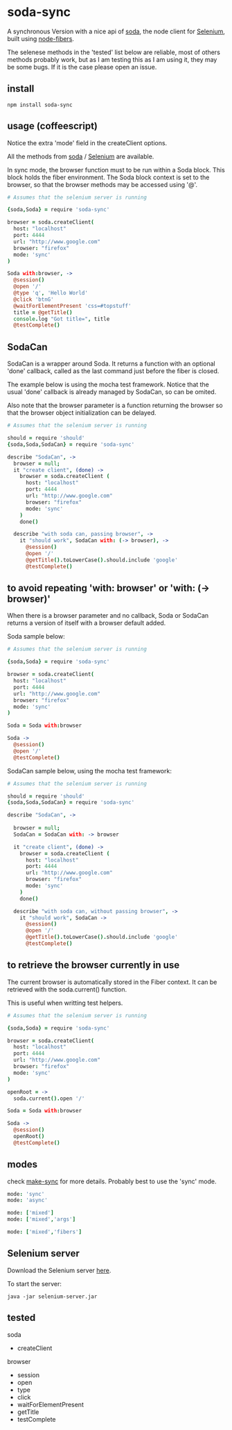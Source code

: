 # soda-sync

A synchronous Version with a nice api of [soda](http://github.com/LearnBoost/soda.git), the node client for
[Selenium](http://seleniumhq.org), built using [node-fibers](http://github.com/laverdet/node-fibers).


The selenese methods in the 'tested' list below are reliable, most of others methods 
probably work, but as I am testing this as I am using it, they may be some
bugs. If it is the case please open an issue.


## install

```
npm install soda-sync
```

## usage (coffeescript)

Notice the extra 'mode' field in the createClient options.

All the methods from [soda](http://github.com/LearnBoost/soda.git) / 
[Selenium](http://seleniumhq.org) are available. 

In sync mode, the browser function must to be run within a Soda block. This 
block holds the fiber environment. The Soda block context is set to the browser, 
so that the browser methods may be accessed using '@'.

```coffeescript
# Assumes that the selenium server is running

{soda,Soda} = require 'soda-sync'

browser = soda.createClient(
  host: "localhost"
  port: 4444
  url: "http://www.google.com"
  browser: "firefox"
  mode: 'sync'
)   

Soda with:browser, ->
  @session()
  @open '/'
  @type 'q', 'Hello World'
  @click 'btnG'
  @waitForElementPresent 'css=#topstuff' 
  title = @getTitle()
  console.log "Got title=", title        
  @testComplete()
```

## SodaCan

SodaCan is a wrapper around Soda. It returns a function with an optional 'done' callback, 
called as the last command just before the fiber is closed. 

The example below is using the mocha test framework. Notice that the usual 'done' callback 
is already managed by SodaCan, so can be omited.

Also note that the browser parameter is a function returning the browser so that the browser 
object initialization can be delayed.

```coffeescript
# Assumes that the selenium server is running

should = require 'should'
{soda,Soda,SodaCan} = require 'soda-sync'

describe "SodaCan", ->
  browser = null;
  it "create client", (done) ->
    browser = soda.createClient (
      host: "localhost"
      port: 4444
      url: "http://www.google.com"
      browser: "firefox"
      mode: 'sync'
    )   
    done()

  describe "with soda can, passing browser", ->
    it "should work", SodaCan with: (-> browser), -> 
      @session()
      @open '/'
      @getTitle().toLowerCase().should.include 'google'
      @testComplete()
```

## to avoid repeating 'with: browser' or 'with: (-> browser)'

When there is a browser parameter and no callback, Soda or SodaCan
returns a version of itself with a browser default added.

Soda sample below:
```coffeescript
# Assumes that the selenium server is running

{soda,Soda} = require 'soda-sync'

browser = soda.createClient(
  host: "localhost"
  port: 4444
  url: "http://www.google.com"
  browser: "firefox"
  mode: 'sync'
)   

Soda = Soda with:browser

Soda -> 
  @session()
  @open '/'
  @testComplete()
```

SodaCan sample below, using the mocha test framework:
```coffeescript
# Assumes that the selenium server is running

should = require 'should'
{soda,Soda,SodaCan} = require 'soda-sync'

describe "SodaCan", ->
  
  browser = null;
  SodaCan = SodaCan with: -> browser    

  it "create client", (done) ->
    browser = soda.createClient (
      host: "localhost"
      port: 4444
      url: "http://www.google.com"
      browser: "firefox"
      mode: 'sync'
    )   
    done()

  describe "with soda can, without passing browser", ->
    it "should work", SodaCan -> 
      @session()
      @open '/'
      @getTitle().toLowerCase().should.include 'google'
      @testComplete()    
```


## to retrieve the browser currently in use

The current browser is automatically stored in the Fiber context.
It can be retrieved with the soda.current() function. 

This is useful when writting test helpers.

```coffeescript
# Assumes that the selenium server is running

{soda,Soda} = require 'soda-sync'

browser = soda.createClient(
  host: "localhost"
  port: 4444
  url: "http://www.google.com"
  browser: "firefox"
  mode: 'sync'
)   

openRoot = ->
  soda.current().open '/'

Soda = Soda with:browser

Soda -> 
  @session()
  openRoot()  
  @testComplete()
```

## modes

check [make-sync](http://github.com/sebv/node-make-sync/blob/master/README.markdown#modes) for more details. 
Probably best to use the 'sync' mode.

```coffeescript
mode: 'sync'
mode: 'async'

mode: ['mixed']
mode: ['mixed','args']

mode: ['mixed','fibers']
```


## Selenium server

Download the Selenium server [here](http://seleniumhq.org/download/).

To start the server:

```
java -jar selenium-server.jar
```


## tested

soda
*  createClient
  
browser
*  session
*  open
*  type
*  click
*  waitForElementPresent
*  getTitle
*  testComplete
